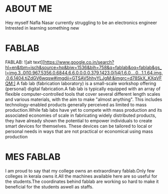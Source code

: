 # ABOUT ME

Hey 
myself Nafla Nasar currently struggling to be an electronics engineer
Intrested in learning something new
         
# FABLAB   
FABLAB:
![alt text][https://www.google.co.in/search?hl=en&tbm=isch&source=hp&biw=1536&bih=758&q=fablab&oq=fablab&gs_l=img.3..0l10.967.5356.0.6844.6.6.0.0.0.0.379.1423.0j1j4j1.6.0....0...1.1.64.img..0.6.1404.tjZdGV6wqsw#imgdii=GTSAV5hhyYLJgM:&imgrc=d78SkX_KXqVFQM:]
A fab lab (fabrication laboratory) is a small-scale workshop offering (personal) digital fabrication.A fab lab is typically equipped
with an array of flexible computer-controlled tools that cover several different length scales and various materials, with the aim to
make "almost anything". This includes technology-enabled products generally perceived as limited to mass production.While fab labs have
yet to compete with mass production and its associated economies of scale in fabricating widely distributed products, they have already
shown the potential to empower individuals to create smart devices for themselves. These devices can be tailored to local or personal
needs in ways that are not practical or economical using mass production
        
       
# MES FABLAB
               
I am proud to say that my college owns an extraordinary fablab.Only few colleges in kerala owns it.All the machines available here are so useful for the students.The coordinates behind fablab are working so hard to make it beneficial for the students aswell as staffs.
